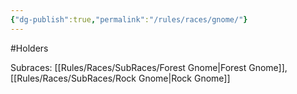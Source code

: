 ```yaml
---
{"dg-publish":true,"permalink":"/rules/races/gnome/"}
---
```


#Holders

Subraces: [[Rules/Races/SubRaces/Forest Gnome\|Forest Gnome]], [[Rules/Races/SubRaces/Rock Gnome\|Rock Gnome]]